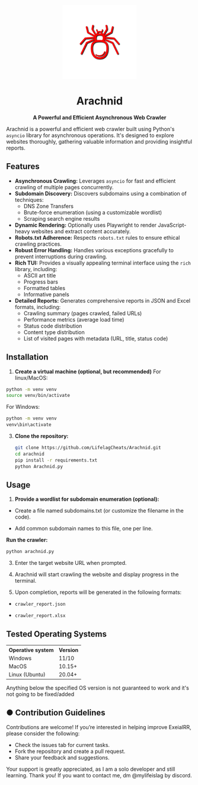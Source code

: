 <div align="center">

<img src="https://github.com/LifelagCheats/Arachnid/blob/main/Images/ArachnidLogo.png" alt="Arachnid Logo" width="200">

# Arachnid

**A Powerful and Efficient Asynchronous Web Crawler**

</div>

Arachnid is a powerful and efficient web crawler built using Python's `asyncio` library for asynchronous operations. It's designed to explore websites thoroughly, gathering valuable information and providing insightful reports.

## Features

- **Asynchronous Crawling:** Leverages `asyncio` for fast and efficient crawling of multiple pages concurrently.
- **Subdomain Discovery:**  Discovers subdomains using a combination of techniques:
    - DNS Zone Transfers
    - Brute-force enumeration (using a customizable wordlist)
    - Scraping search engine results
- **Dynamic Rendering:** Optionally uses Playwright to render JavaScript-heavy websites and extract content accurately.
- **Robots.txt Adherence:** Respects `robots.txt` rules to ensure ethical crawling practices.
- **Robust Error Handling:** Handles various exceptions gracefully to prevent interruptions during crawling.
- **Rich TUI:** Provides a visually appealing terminal interface using the `rich` library, including:
    - ASCII art title
    - Progress bars
    - Formatted tables
    - Informative panels
- **Detailed Reports:** Generates comprehensive reports in JSON and Excel formats, including:
    - Crawling summary (pages crawled, failed URLs)
    - Performance metrics (average load time)
    - Status code distribution
    - Content type distribution
    - List of visited pages with metadata (URL, title, status code)

## Installation

1. **Create a virtual machine (optional, but recommended)**
  For linux/MacOS:

  ```bash
  python -m venv venv
  source venv/bin/activate
  ```
  For Windows:
  
  ```bash
  python -m venv venv
  venv\bin\activate
  ```


3. **Clone the repository:**

   ```bash
   git clone https://github.com/LifelagCheats/Arachnid.git
   cd arachnid
   pip install -r requirements.txt
   python Arachnid.py
   ```

## Usage

1. **Provide a wordlist for subdomain enumeration (optional):**

- Create a file named subdomains.txt (or customize the filename in the code).

- Add common subdomain names to this file, one per line.

**Run the crawler:**
```bash
python arachnid.py
```
3. Enter the target website URL when prompted.

4. Arachnid will start crawling the website and display progress in the terminal.

5. Upon completion, reports will be generated in the following formats:

- ```crawler_report.json```

- ```crawler_report.xlsx```

## Tested Operating Systems

<table>
    <tr>
        <th>Operative system</th>
        <th> Version </th>
    </tr>
    <tr>
        <td>Windows</td>
        <td>11/10</td>
    <tr>
        <td>MacOS</td>
        <td>10.15+</td>
    </tr>
    <tr>
        <td>Linux (Ubuntu)</td>
        <td>20.04+</td>
    </tr>
    
  
</table>
Anything below the specified OS version is not guaranteed to work and it's not going to be fixed/added

## ● Contribution Guidelines
Contributions are welcome! If you’re interested in helping improve ExeialRR, please consider the following:
- Check the issues tab for current tasks.
- Fork the repository and create a pull request.
- Share your feedback and suggestions.
 
Your support is greatly appreciated, as I am a solo developer and still learning. Thank you!
If you want to contact me, dm @mylifeislag by discord.

